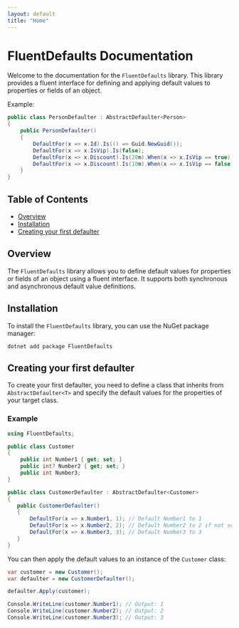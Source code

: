 ```yaml
---
layout: default
title: "Home"
---
```


# FluentDefaults Documentation

Welcome to the documentation for the `FluentDefaults` library. This library provides a fluent interface for defining and applying default values to properties or fields of an object.

Example:
```csharp
public class PersonDefaulter : AbstractDefaulter<Person>
{
    public PersonDefaulter()
    {
        DefaultFor(x => x.Id).Is(() => Guid.NewGuid());
        DefaultFor(x => x.IsVip).Is(false);
        DefaultFor(x => x.Discount).Is(20m).When(x => x.IsVip == true);
        DefaultFor(x => x.Discount).Is(10m).When(x => x.IsVip == false);
    }
}
```

## Table of Contents

- [Overview](#overview)
- [Installation](#installation)
- [Creating your first defaulter](#creating-your-first-defaulter)

## Overview

The `FluentDefaults` library allows you to define default values for properties or fields of an object using a fluent interface. It supports both synchronous and asynchronous default value definitions.

## Installation

To install the `FluentDefaults` library, you can use the NuGet package manager:

```console
dotnet add package FluentDefaults
```

## Creating your first defaulter

To create your first defaulter, you need to define a class that inherits from `AbstractDefaulter<T>` and specify the default values for the properties of your target class.

### Example

```csharp
using FluentDefaults;

public class Customer 
{ 
    public int Number1 { get; set; }
    public int? Number2 { get; set; }
    public int Number3; 
}

public class CustomerDefaulter : AbstractDefaulter<Customer>
{ 
   public CustomerDefaulter()
   { 
       DefaultFor(x => x.Number1, 1); // Default Number1 to 1 
       DefaultFor(x => x.Number2, 2); // Default Number2 to 2 if not set 
       DefaultFor(x => x.Number3, 3); // Default Number3 to 3 
   }
}
```

You can then apply the default values to an instance of the `Customer` class:

```csharp
var customer = new Customer();
var defaulter = new CustomerDefaulter();

defaulter.Apply(customer);

Console.WriteLine(customer.Number1); // Output: 1 
Console.WriteLine(customer.Number2); // Output: 2 
Console.WriteLine(customer.Number3); // Output: 3
```
